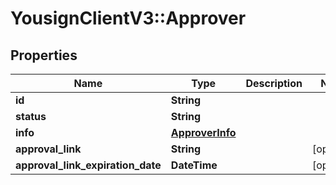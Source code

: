 # YousignClientV3::Approver

## Properties
Name | Type | Description | Notes
------------ | ------------- | ------------- | -------------
**id** | **String** |  | 
**status** | **String** |  | 
**info** | [**ApproverInfo**](ApproverInfo.md) |  | 
**approval_link** | **String** |  | [optional] 
**approval_link_expiration_date** | **DateTime** |  | [optional] 


